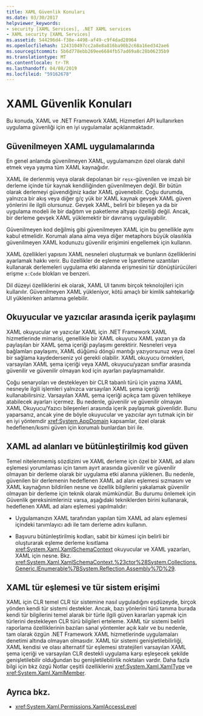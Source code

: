 ```yaml
---
title: XAML Güvenlik Konuları
ms.date: 03/30/2017
helpviewer_keywords:
- security [XAML Services], .NET XAML services
- XAML security [XAML Services]
ms.assetid: 544296d4-f38e-4498-af49-c9f4dad28964
ms.openlocfilehash: 124310497cc2a8e8a816ba90b2c68a16ed342ae6
ms.sourcegitcommit: 5b6d778ebb269ee6684fb57ad69a8c28b06235b9
ms.translationtype: MT
ms.contentlocale: tr-TR
ms.lasthandoff: 04/08/2019
ms.locfileid: "59162678"
---
```

# <a name="xaml-security-considerations"></a>XAML Güvenlik Konuları
Bu konuda, XAML ve .NET Framework XAML Hizmetleri API kullanırken uygulama güvenliği için en iyi uygulamalar açıklanmaktadır.  
  
## <a name="untrusted-xaml-in-applications"></a>Güvenilmeyen XAML uygulamalarında  
 En genel anlamda güvenilmeyen XAML, uygulamanızın özel olarak dahil etmek veya yayma tüm XAML kaynağıdır.  
  
 XAML ile derlenmiş veya olarak depolanan bir `resx`-güvenilen ve imzalı bir derleme içinde tür kaynak kendiliğinden güvenilmeyen değil. Bir bütün olarak derlemeyi güvendiğiniz kadar XAML güvenebilir. Çoğu durumda, yalnızca bir akış veya diğer g/ç yük bir XAML kaynak gevşek XAML güven yönlerini ile ilgili olursunuz. Gevşek XAML, belirli bir bileşen ya da bir uygulama modeli ile bir dağıtım ve paketleme altyapı özelliği değil. Ancak, bir derleme gevşek XAML yüklemektir bir davranış uygulayabilir.  
  
 Güvenilmeyen kod değilmiş gibi güvenilmeyen XAML için bu genellikle aynı kabul etmelidir. Korumalı alana alma veya diğer metaphors büyük olasılıkla güvenilmeyen XAML kodunuzu güvenilir erişimini engellemek için kullanın.  
  
 XAML özellikleri yapısını XAML nesneleri oluşturmak ve bunların özelliklerini ayarlamak hakkı verir. Bu özellikler de eşleme ve İşaretleme uzantıları kullanarak derlemeleri uygulama etki alanında erişmesini tür dönüştürücüleri erişme `x:Code` blokları ve benzeri.  
  
 Dil düzeyi özelliklerini ek olarak, XAML UI tanımı birçok teknolojileri için kullanılır. Güvenilmeyen XAML yükleniyor, kötü amaçlı bir kimlik sahtekarlığı UI yüklenirken anlamına gelebilir.  
  
## <a name="sharing-context-between-readers-and-writers"></a>Okuyucular ve yazıcılar arasında içerik paylaşımı  
 XAML okuyucular ve yazıcılar XAML için .NET Framework XAML hizmetlerinde mimarisi, genellikle bir XAML okuyucu XAML yazan ya da paylaşılan bir XAML şema içeriği paylaşımı gerektirir. Nesneleri veya bağlamları paylaşımı, XAML düğümü döngü mantığı yazıyorsunuz veya özel bir sağlama kaydederseniz yol gerekli olabilir. XAML okuyucu örnekleri, varsayılan XAML şema içeriği veya XAML okuyucu/yazan sınıflar arasında güvenilir ve güvenilir olmayan kod için ayarları paylaşmamalıdır.  
  
 Çoğu senaryoları ve destekleyen bir CLR tabanlı türü için yazma XAML nesneyle ilgili işlemleri yalnızca varsayılan XAML şema içeriği kullanabilirsiniz. Varsayılan XAML şema içeriği açıkça tam güven tehlikeye atabilecek ayarları içermez. Bu nedenle, güvenilir ve güvenilir olmayan XAML Okuyucu/Yazıcı bileşenleri arasında içerik paylaşmak güvenlidir. Bunu yaparsanız, ancak yine de böyle okuyucular ve yazıcılar ayrı tutmak için bir en iyi yöntemdir <xref:System.AppDomain> kapsamlar, özel olarak hedeflenen/kısmi güven için korumalı bunlardan biri ile.  
  
## <a name="xaml-namespaces-and-assembly-trust"></a>XAML ad alanları ve bütünleştirilmiş kod güven  
 Temel nitelenmemiş sözdizimi ve XAML derleme için özel bir XAML ad alanı eşlemesi yorumlaması için tanım ayırt arasında güvenilir ve güvenilir olmayan bir derleme olarak bir uygulama etki alanına yüklenen. Bu nedenle, güvenilen bir derlemenin hedeflenen XAML ad alanı eşlemesi sızmasını ve XAML kaynağının bildirilen nesne ve özellik bilgilerini yakalamak güvenilir olmayan bir derleme için teknik olarak mümkündür. Bu durumu önlemek için Güvenlik gereksinimleriniz varsa, aşağıdaki tekniklerden birini kullanarak, hedeflenen XAML ad alanı eşlemesi yapılmalıdır:  
  
-   Uygulamanızın XAML tarafından yapılan tüm XAML ad alanı eşlemesi içindeki tanımlayıcı adı ile tam derleme adını kullanın.  
  
-   Başvuru bütünleştirilmiş kodları, sabit bir kümesi için belirli bir oluşturarak eşleme derleme kısıtlama <xref:System.Xaml.XamlSchemaContext> okuyucular ve XAML yazarları, XAML için nesne. Bkz. <xref:System.Xaml.XamlSchemaContext.%23ctor%28System.Collections.Generic.IEnumerable%7BSystem.Reflection.Assembly%7D%29>.  
  
## <a name="xaml-type-mapping-and-type-system-access"></a>XAML tür eşlemesi ve tür sistem erişimi  
 XAML için CLR temel CLR tür sistemine nasıl uyguladığını eşdüzeyde, birçok yönden kendi tür sistemi destekler. Ancak, bazı yönlerini türü tanıma burada kendi tür bilgilerini temel alarak bir türle ilgili güven kararları yapmak için türlerini destekleyen CLR türü bilgileri erteleme. XAML tür sistemi belirli raporlama özelliklerinin bazıları sanal yöntemler açık kalır ve bu nedenle, tam olarak özgün .NET Framework XAML hizmetlerinde uygulamaları denetimi altında olmayan olmasıdır. XAML tür sistemi genişletilebilirliği, XAML kendisi ve olası alternatif tür eşlemesi stratejileri varsayılan XAML şema içeriği ve varsayılan CLR destekli uygulama karşı eşleşecek şekilde genişletilebilir olduğundan bu genişletilebilirlik noktaları vardır. Daha fazla bilgi için bkz özgü Notlar çeşitli özelliklerini <xref:System.Xaml.XamlType> ve <xref:System.Xaml.XamlMember>.  
  
## <a name="see-also"></a>Ayrıca bkz.

- <xref:System.Xaml.Permissions.XamlAccessLevel>
